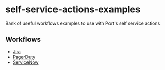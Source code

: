 # self-service-actions-examples
Bank of useful workflows examples to use with Port's self service actions

## Workflows
- [Jira](/github-workflows/jira/)
- [PagerDuty](/github-workflows/pagerduty/)
- [ServiceNow](/github-workflows/servicenow/)